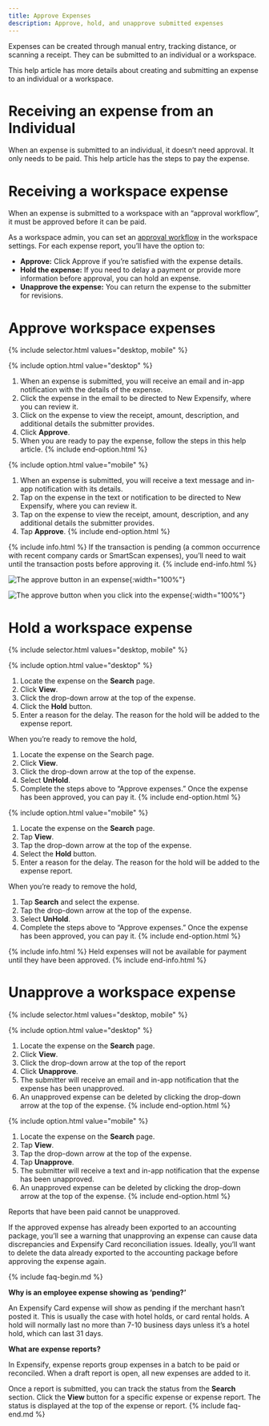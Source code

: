 ```yaml
---
title: Approve Expenses
description: Approve, hold, and unapprove submitted expenses
---
```

<div id="new-expensify" markdown="1">

Expenses can be created through manual entry, tracking distance, or scanning a receipt. They can be submitted to an individual or a workspace. 

This help article has more details about creating and submitting an expense to an individual or a workspace. 

# Receiving an expense from an Individual

When an expense is submitted to an individual, it doesn’t need approval. It only needs to be paid. This help article has the steps to pay the expense. 

# Receiving a workspace expense

When an expense is submitted to a workspace with an “approval workflow”, it must be approved before it can be paid.

As a workspace admin, you can set an [approval workflow](https://help.expensify.com/articles/new-expensify/workspaces/Add-approvals) in the workspace settings. For each expense report, you’ll have the option to: 

- **Approve:** Click Approve if you’re satisfied with the expense details.
- **Hold the expense:** If you need to delay a payment or provide more information before approval, you can hold an expense.
- **Unapprove the expense:** You can return the expense to the submitter for revisions.

# Approve workspace expenses

{% include selector.html values="desktop, mobile" %}

{% include option.html value="desktop" %}
1. When an expense is submitted, you will receive an email and in-app notification with the details of the expense.
2. Click the expense in the email to be directed to New Expensify, where you can review it.
3. Click on the expense to view the receipt, amount, description, and additional details the submitter provides.
4. Click **Approve**.
5. When you are ready to pay the expense, follow the steps in this help article.
{% include end-option.html %}

{% include option.html value="mobile" %}
1. When an expense is submitted, you will receive a text message and in-app notification with its details.
2. Tap on the expense in the text or notification to be directed to New Expensify, where you can review it.
3. Tap on the expense to view the receipt, amount, description, and any additional details the submitter provides.
4. Tap **Approve**.
{% include end-option.html %}

{% include info.html %}
If the transaction is pending (a common occurrence with recent company cards or SmartScan expenses), you’ll need to wait until the transaction posts before approving it. 
{% include end-info.html %}

![The approve button in an expense]({{site.url}}/assets/images/ExpensifyHelp_ApproveExpense_1.png){:width="100%"}

![The approve button when you click into the expense]({{site.url}}/assets/images/ExpensifyHelp_ApproveExpense_2.png){:width="100%"}

# Hold a workspace expense

{% include selector.html values="desktop, mobile" %}

{% include option.html value="desktop" %}
1. Locate the expense on the **Search** page.
2. Click **View**.
3. Click the drop-down arrow at the top of the expense.
4. Click the **Hold** button.
5. Enter a reason for the delay. The reason for the hold will be added to the expense report.

When you’re ready to remove the hold,

1. Locate the expense on the Search page.
2. Click **View**.
3. Click the drop-down arrow at the top of the expense.
4. Select **UnHold**.
5. Complete the steps above to “Approve expenses.” Once the expense has been approved, you can pay it.
{% include end-option.html %}

{% include option.html value="mobile" %}
1. Locate the expense on the **Search** page.
2. Tap **View**.
3. Tap the drop-down arrow at the top of the expense.
4. Select the **Hold** button.
5. Enter a reason for the delay. The reason for the hold will be added to the expense report.

When you’re ready to remove the hold, 

1. Tap **Search** and select the expense.
2. Tap the drop-down arrow at the top of the expense.
3. Select **UnHold**.
4. Complete the steps above to “Approve expenses.” Once the expense has been approved, you can pay it. 
{% include end-option.html %}

{% include info.html %}
Held expenses will not be available for payment until they have been approved.
{% include end-info.html %}

# Unapprove a workspace expense

{% include selector.html values="desktop, mobile" %}

{% include option.html value="desktop" %}
1. Locate the expense on the **Search** page.
2. Click **View**.
3. Click the drop-down arrow at the top of the report
4. Click **Unapprove**.
5. The submitter will receive an email and in-app notification that the expense has been unapproved.
6. An unapproved expense can be deleted by clicking the drop-down arrow at the top of the expense. 
{% include end-option.html %}

{% include option.html value="mobile" %}
1. Locate the expense on the **Search** page.
2. Tap **View**.
3. Tap the drop-down arrow at the top of the expense.
4. Tap **Unapprove**.
5. The submitter will receive a text and in-app notification that the expense has been unapproved.
6. An unapproved expense can be deleted by clicking the drop-down arrow at the top of the expense.
{% include end-option.html %}

Reports that have been paid cannot be unapproved. 

If the approved expense has already been exported to an accounting package, you’ll see a warning that unapproving an expense can cause data discrepancies and Expensify Card reconciliation issues. Ideally, you’ll want to delete the data already exported to the accounting package before approving the expense again.

{% include faq-begin.md %}

**Why is an employee expense showing as ‘pending?’**

An Expensify Card expense will show as pending if the merchant hasn’t posted it. This is usually the case with hotel holds, or card rental holds. A hold will normally last no more than 7-10 business days unless it’s a hotel hold, which can last 31 days. 

**What are expense reports?**

In Expensify, expense reports group expenses in a batch to be paid or reconciled. When a draft report is open, all new expenses are added to it. 

Once a report is submitted, you can track the status from the **Search** section. Click the **View** button for a specific expense or expense report. The status is displayed at the top of the expense or report.
{% include faq-end.md %}

</div>
